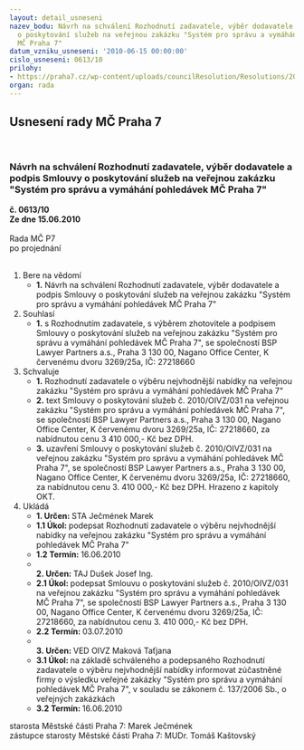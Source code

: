```yaml
---
layout: detail_usneseni
nazev_bodu: Návrh na schválení Rozhodnutí zadavatele, výběr dodavatele a podpis Smlouvy
  o poskytování služeb na veřejnou zakázku "Systém pro správu a vymáhání pohledávek
  MČ Praha 7"
datum_vzniku_usneseni: '2010-06-15 00:00:00'
cislo_usneseni: 0613/10
prilohy:
- https://praha7.cz/wp-content/uploads/councilResolution/Resolutions/20299/32-10-n%c3%a1vrh_smlouvy_bsp.doc
organ: rada
---
```

<div id="ucUsn_pList" class="usn">
	<span><h2>Usnesení rady MČ Praha 7 </h2>
<br></span><div class="standBody">
<span><h3>Návrh na schválení Rozhodnutí zadavatele, výběr dodavatele a podpis Smlouvy o poskytování služeb na veřejnou zakázku "Systém pro správu a vymáhání pohledávek MČ Praha 7"</h3></span><div class="center">
		<strong>č. 0613/10</strong><br>
	</div>
<div class="center">
		<strong>Ze dne 15.06.2010</strong><br><br>
	</div>Rada MČ P7<br> po projednání<br><br><ol>
<li>Bere na vědomí<ul><li>
<strong>1.</strong> Návrh na schválení Rozhodnutí zadavatele, výběr dodavatele a podpis Smlouvy o poskytování služeb na veřejnou zakázku "Systém pro správu a vymáhání pohledávek MČ Praha 7"</li></ul>
</li>
<li>Souhlasí<ul><li>
<strong>1.</strong> s Rozhodnutím zadavatele, s výběrem zhotovitele a podpisem Smlouvy o poskytování služeb na veřejnou zakázku "Systém pro správu a vymáhání pohledávek MČ Praha 7",  se společností BSP Lawyer Partners a.s., Praha 3     130 00, Nagano Office Center, K červenému dvoru 3269/25a, IČ: 27218660</li></ul>
</li>
<li>Schvaluje<ul>
<li>
<strong>1.</strong> Rozhodnutí zadavatele o výběru nejvhodnější nabídky na veřejnou zakázku "Systém pro správu a vymáhání pohledávek MČ Praha 7"</li>
<li>
<strong>2.</strong> text Smlouvy o poskytování služeb č. 2010/OIVZ/031 na veřejnou zakázku "Systém pro správu a vymáhání pohledávek MČ Praha 7", se společností BSP Lawyer Partners a.s., Praha 3 130 00, Nagano Office Center, K červenému dvoru 3269/25a, IČ: 27218660, za nabídnutou cenu 3 410 000,- Kč bez DPH.</li>
<li>
<strong>3.</strong> uzavření  Smlouvy o poskytování služeb č. 2010/OIVZ/031 na veřejnou zakázku "Systém pro správu a vymáhání pohledávek MČ Praha 7",  se společností BSP Lawyer Partners a.s., Praha 3 130 00, Nagano Office Center, K červenému dvoru 3269/25a, IČ: 27218660, za nabídnutou cenu 3. 410 000,- Kč bez DPH. Hrazeno z kapitoly OKT.</li>
</ul>
</li>
<li>Ukládá<ul>
<li>
<strong>1. Určen: </strong>STA Ječmének Marek</li>
<li>
<strong>1.1 Úkol: </strong>podepsat Rozhodnutí zadavatele o výběru nejvhodnější nabídky na veřejnou zakázku "Systém pro správu a vymáhání pohledávek MČ Praha 7"</li>
<li>
<strong>1.2 Termín: </strong>16.06.2010</li>
<li>
<strong><br>2. Určen: </strong>TAJ Dušek Josef Ing.</li>
<li>
<strong>2.1 Úkol: </strong>podepsat Smlouvu o poskytování služeb č. 2010/OIVZ/031 na veřejnou zakázku "Systém pro správu a vymáhání pohledávek MČ Praha 7",  se společností BSP Lawyer Partners a.s., Praha 3 130 00, Nagano Office Center, K červenému dvoru 3269/25a, IČ: 27218660, za nabídnutou cenu    3. 410 000,- Kč bez DPH.</li>
<li>
<strong>2.2 Termín: </strong>03.07.2010</li>
<li>
<strong><br>3. Určen: </strong>VED OIVZ Maková Taťjana</li>
<li>
<strong>3.1 Úkol: </strong>na základě schváleného a podepsaného Rozhodnutí zadavatele o výběru nejvhodnější nabídky informovat zúčastněné firmy o výsledku veřejné zakázky "Systém pro správu a vymáhání pohledávek MČ Praha 7",               v souladu se zákonem č. 137/2006 Sb., o veřejných zakázkách</li>
<li>
<strong>3.2 Termín: </strong>16.06.2010</li>
</ul>
</li>
</ol>starosta Městské části Praha 7: Marek Ječmének<br>zástupce starosty Městské části Praha 7: MUDr. Tomáš Kaštovský 
</div>
</div>